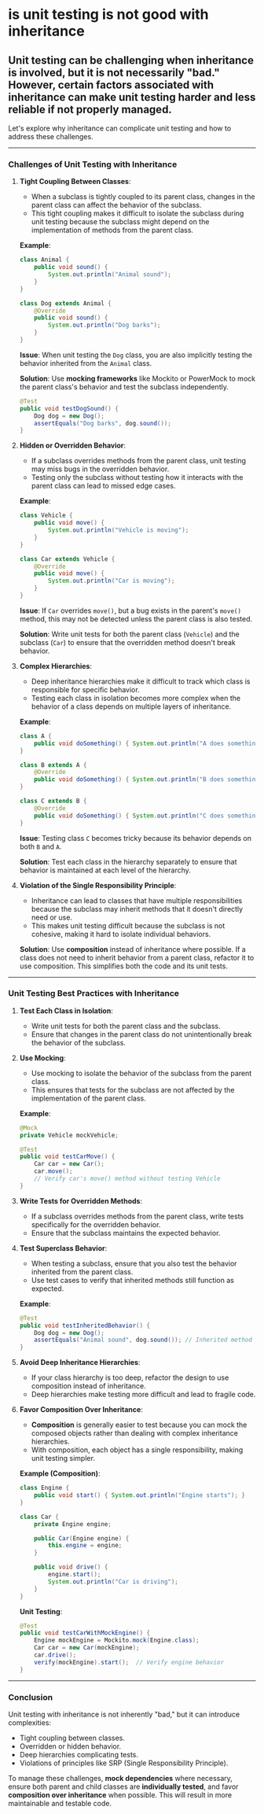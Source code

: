# is unit testing is not good with inheritance


## Unit testing can be **challenging** when inheritance is involved, but it is not necessarily "bad." However, certain factors associated with inheritance can make unit testing harder and less reliable if not properly managed.

Let's explore why inheritance can complicate unit testing and how to address these challenges.

---

### **Challenges of Unit Testing with Inheritance**

1. **Tight Coupling Between Classes**:
   - When a subclass is tightly coupled to its parent class, changes in the parent class can affect the behavior of the subclass.
   - This tight coupling makes it difficult to isolate the subclass during unit testing because the subclass might depend on the implementation of methods from the parent class.

   **Example**:
   ```java
   class Animal {
       public void sound() {
           System.out.println("Animal sound");
       }
   }

   class Dog extends Animal {
       @Override
       public void sound() {
           System.out.println("Dog barks");
       }
   }
   ```

   **Issue**: When unit testing the `Dog` class, you are also implicitly testing the behavior inherited from the `Animal` class.

   **Solution**: Use **mocking frameworks** like Mockito or PowerMock to mock the parent class's behavior and test the subclass independently.

   ```java
   @Test
   public void testDogSound() {
       Dog dog = new Dog();
       assertEquals("Dog barks", dog.sound());
   }
   ```

2. **Hidden or Overridden Behavior**:
   - If a subclass overrides methods from the parent class, unit testing may miss bugs in the overridden behavior.
   - Testing only the subclass without testing how it interacts with the parent class can lead to missed edge cases.

   **Example**:
   ```java
   class Vehicle {
       public void move() {
           System.out.println("Vehicle is moving");
       }
   }

   class Car extends Vehicle {
       @Override
       public void move() {
           System.out.println("Car is moving");
       }
   }
   ```

   **Issue**: If `Car` overrides `move()`, but a bug exists in the parent's `move()` method, this may not be detected unless the parent class is also tested.

   **Solution**: Write unit tests for both the parent class (`Vehicle`) and the subclass (`Car`) to ensure that the overridden method doesn't break behavior.

3. **Complex Hierarchies**:
   - Deep inheritance hierarchies make it difficult to track which class is responsible for specific behavior.
   - Testing each class in isolation becomes more complex when the behavior of a class depends on multiple layers of inheritance.

   **Example**:
   ```java
   class A {
       public void doSomething() { System.out.println("A does something"); }
   }

   class B extends A {
       @Override
       public void doSomething() { System.out.println("B does something"); }
   }

   class C extends B {
       @Override
       public void doSomething() { System.out.println("C does something"); }
   }
   ```

   **Issue**: Testing class `C` becomes tricky because its behavior depends on both `B` and `A`.

   **Solution**: Test each class in the hierarchy separately to ensure that behavior is maintained at each level of the hierarchy.

4. **Violation of the Single Responsibility Principle**:
   - Inheritance can lead to classes that have multiple responsibilities because the subclass may inherit methods that it doesn't directly need or use.
   - This makes unit testing difficult because the subclass is not cohesive, making it hard to isolate individual behaviors.

   **Solution**: Use **composition** instead of inheritance where possible. If a class does not need to inherit behavior from a parent class, refactor it to use composition. This simplifies both the code and its unit tests.

---

### **Unit Testing Best Practices with Inheritance**

1. **Test Each Class in Isolation**:
   - Write unit tests for both the parent class and the subclass.
   - Ensure that changes in the parent class do not unintentionally break the behavior of the subclass.

2. **Use Mocking**:
   - Use mocking to isolate the behavior of the subclass from the parent class.
   - This ensures that tests for the subclass are not affected by the implementation of the parent class.

   **Example**:
   ```java
   @Mock
   private Vehicle mockVehicle;

   @Test
   public void testCarMove() {
       Car car = new Car();
       car.move();
       // Verify car's move() method without testing Vehicle
   }
   ```

3. **Write Tests for Overridden Methods**:
   - If a subclass overrides methods from the parent class, write tests specifically for the overridden behavior.
   - Ensure that the subclass maintains the expected behavior.

4. **Test Superclass Behavior**:
   - When testing a subclass, ensure that you also test the behavior inherited from the parent class.
   - Use test cases to verify that inherited methods still function as expected.

   **Example**:
   ```java
   @Test
   public void testInheritedBehavior() {
       Dog dog = new Dog();
       assertEquals("Animal sound", dog.sound()); // Inherited method from Animal
   }
   ```

5. **Avoid Deep Inheritance Hierarchies**:
   - If your class hierarchy is too deep, refactor the design to use composition instead of inheritance.
   - Deep hierarchies make testing more difficult and lead to fragile code.

6. **Favor Composition Over Inheritance**:
   - **Composition** is generally easier to test because you can mock the composed objects rather than dealing with complex inheritance hierarchies.
   - With composition, each object has a single responsibility, making unit testing simpler.

   **Example (Composition)**:
   ```java
   class Engine {
       public void start() { System.out.println("Engine starts"); }
   }

   class Car {
       private Engine engine;

       public Car(Engine engine) {
           this.engine = engine;
       }

       public void drive() {
           engine.start();
           System.out.println("Car is driving");
       }
   }
   ```

   **Unit Testing**:
   ```java
   @Test
   public void testCarWithMockEngine() {
       Engine mockEngine = Mockito.mock(Engine.class);
       Car car = new Car(mockEngine);
       car.drive();
       verify(mockEngine).start();  // Verify engine behavior
   }
   ```

---

### **Conclusion**

Unit testing with inheritance is not inherently "bad," but it can introduce complexities:
- Tight coupling between classes.
- Overridden or hidden behavior.
- Deep hierarchies complicating tests.
- Violations of principles like SRP (Single Responsibility Principle).

To manage these challenges, **mock dependencies** where necessary, ensure both parent and child classes are **individually tested**, and favor **composition over inheritance** when possible. This will result in more maintainable and testable code.